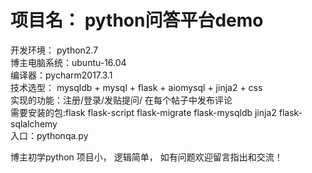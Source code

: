 # 项目名： python问答平台demo

开发环境： python2.7<br>
博主电脑系统：ubuntu-16.04<br>
编译器：pycharm2017.3.1<br>
技术选型： mysqldb + mysql + flask + aiomysql + jinja2 + css<br>
实现的功能：注册/登录/发贴提问/ 在每个帖子中发布评论<br>
需要安装的包:flask flask-script flask-migrate flask-mysqldb jinja2 flask-sqlalchemy <br>
入口：pythonqa.py<br>

博主初学python 项目小， 逻辑简单， 如有问题欢迎留言指出和交流！<br>

